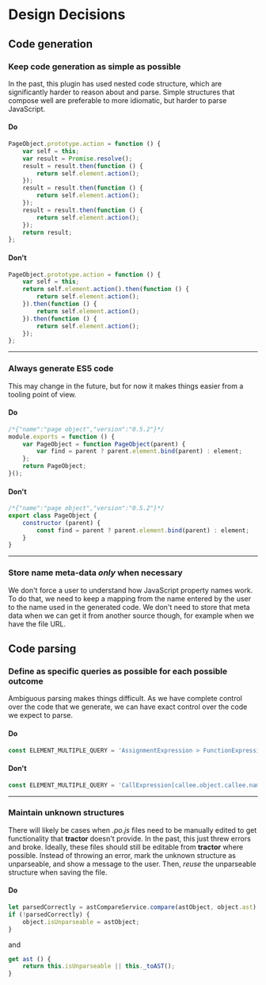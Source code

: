 # Design Decisions

## Code generation

### Keep code generation as simple as possible

In the past, this plugin has used nested code structure, which are significantly harder to reason about and parse. Simple structures that compose well are preferable to more idiomatic, but harder to parse JavaScript.

#### Do

```javascript
PageObject.prototype.action = function () {
    var self = this;
    var result = Promise.resolve();
    result = result.then(function () {
        return self.element.action();
    });
    result = result.then(function () {
        return self.element.action();
    });
    result = result.then(function () {
        return self.element.action();
    });
    return result;
};
```

#### Don't

```javascript
PageObject.prototype.action = function () {
    var self = this;
    return self.element.action().then(function () {
        return self.element.action();
    }).then(function () {
        return self.element.action();
    }).then(function () {
        return self.element.action();
    });
};
```

---

### Always generate ES5 code

This may change in the future, but for now it makes things easier from a tooling point of view.

#### Do

```javascript
/*{"name":"page object","version":"0.5.2"}*/
module.exports = function () {
    var PageObject = function PageObject(parent) {
        var find = parent ? parent.element.bind(parent) : element;
    };
    return PageObject;
}();
```

#### Don't

```javascript
/*{"name":"page object","version":"0.5.2"}*/
export class PageObject {
    constructor (parent) {
        const find = parent ? parent.element.bind(parent) : element;
    }
}
```
___

### Store name meta-data *only* when necessary

We don't force a user to understand how JavaScript property names work. To do that, we need to keep a mapping from the name entered by the user to the name used in the generated code. We don't need to store that meta data when we can get it from another source though, for example when we have the file URL.

## Code parsing

### Define as specific queries as possible for each possible outcome

Ambiguous parsing makes things difficult. As we have complete control over the code that we generate, we can have exact control over the code we expect to parse.

#### Do

```javascript
const ELEMENT_MULTIPLE_QUERY = 'AssignmentExpression > FunctionExpression ReturnStatement > CallExpression[callee.object.callee.name="findAll"]';
```

#### Don't

```javascript
const ELEMENT_MULTIPLE_QUERY = 'CallExpression[callee.object.callee.name="findAll"]';
```

___

### Maintain unknown structures

There will likely be cases when *.po.js* files need to be manually edited to get functionality that **tractor** doesn't provide. In the past, this just threw errors and broke. Ideally, these files should still be editable from **tractor** where possible. Instead of throwing an error, mark the unknown structure as unparseable, and show a message to the user. Then, *reuse* the unparseable structure when saving the file.

#### Do

```javascript
let parsedCorrectly = astCompareService.compare(astObject, object.ast);
if (!parsedCorrectly) {
    object.isUnparseable = astObject;
}
```

and

```javascript
get ast () {
    return this.isUnparseable || this._toAST();
}
```
